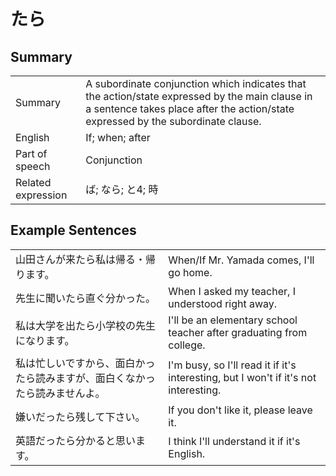 # たら

## Summary

<table><tr>   <td>Summary</td>   <td>A subordinate conjunction which indicates that the action/state expressed by the main clause in a sentence takes place after the action/state expressed by the subordinate clause.</td></tr><tr>   <td>English</td>   <td>If; when; after</td></tr><tr>   <td>Part of speech</td>   <td>Conjunction</td></tr><tr>   <td>Related expression</td>   <td>ば; なら; と4; 時</td></tr></table>

## Example Sentences

<table><tr>   <td>山田さんが来たら私は帰る・帰ります。</td>   <td>When/If Mr. Yamada comes, I'll go home.</td></tr><tr>   <td>先生に聞いたら直ぐ分かった。</td>   <td>When I asked my teacher, I understood right away.</td></tr><tr>   <td>私は大学を出たら小学校の先生になります。</td>   <td>I'll be an elementary school teacher after graduating from college.</td></tr><tr>   <td>私は忙しいですから、面白かったら読みますが、面白くなかったら読みませんよ。</td>   <td>I'm busy, so I'll read it if it's interesting, but I won't if it's not interesting.</td></tr><tr>   <td>嫌いだったら残して下さい。</td>   <td>If you don't like it, please leave it.</td></tr><tr>   <td>英語だったら分かると思います。</td>   <td>I think I'll understand it if it's English.</td></tr></table>


